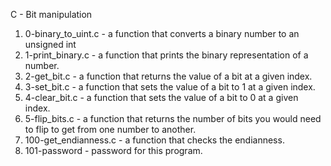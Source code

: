 C - Bit manipulation
1. 0-binary_to_uint.c - a function that converts a binary number to an unsigned int
2. 1-print_binary.c - a function that prints the binary representation of a number.
3. 2-get_bit.c - a function that returns the value of a bit at a given index.
4. 3-set_bit.c - a function that sets the value of a bit to 1 at a given index.
5. 4-clear_bit.c - a function that sets the value of a bit to 0 at a given index.
6. 5-flip_bits.c - a function that returns the number of bits you would need to flip to get from one number to another.
7. 100-get_endianness.c -  a function that checks the endianness.
8. 101-password -  password for this program.